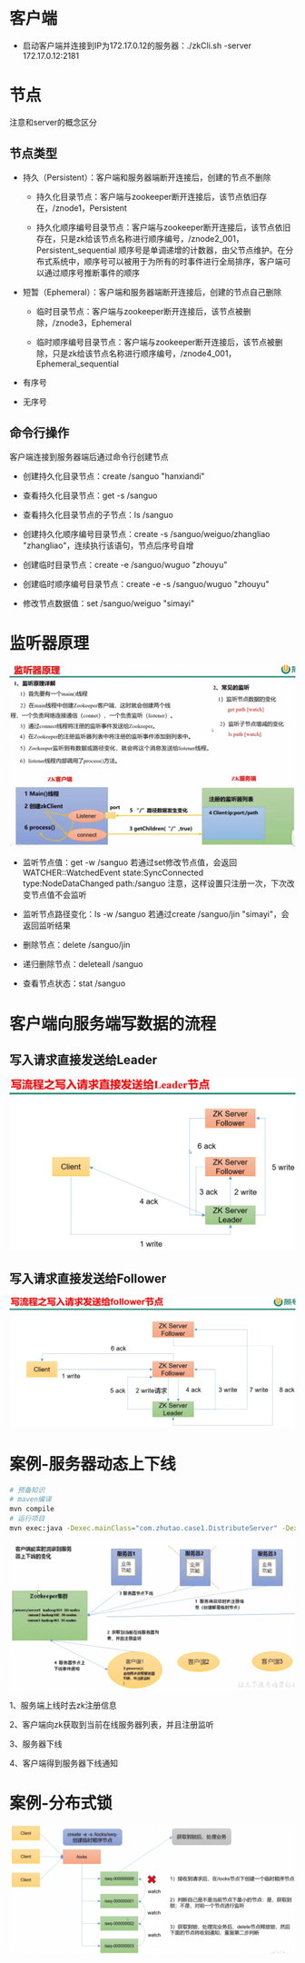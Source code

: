 # 客户端

- 启动客户端并连接到IP为172.17.0.12的服务器：./zkCli.sh -server 172.17.0.12:2181

# 节点

注意和server的概念区分

## 节点类型

- 持久（Persistent）：客户端和服务器端断开连接后，创建的节点不删除

    - 持久化目录节点：客户端与zookeeper断开连接后，该节点依旧存在，/znode1，Persistent
    
    - 持久化顺序编号目录节点：客户端与zookeeper断开连接后，该节点依旧存在，只是zk给该节点名称进行顺序编号，/znode2_001，Persistent_sequential
    顺序号是单调递增的计数器，由父节点维护。在分布式系统中，顺序号可以被用于为所有的时事件进行全局排序，客户端可以通过顺序号推断事件的顺序

- 短暂（Ephemeral）：客户端和服务器端断开连接后，创建的节点自己删除

    - 临时目录节点：客户端与zookeeper断开连接后，该节点被删除，/znode3，Ephemeral
    
    - 临时顺序编号目录节点：客户端与zookeeper断开连接后，该节点被删除，只是zk给该节点名称进行顺序编号，/znode4_001，Ephemeral_sequential

- 有序号

- 无序号

## 命令行操作

客户端连接到服务器端后通过命令行创建节点

- 创建持久化目录节点：create /sanguo "hanxiandi"

- 查看持久化目录节点：get -s /sanguo

- 查看持久化目录节点的子节点：ls /sanguo

- 创建持久化顺序编号目录节点：create -s /sanguo/weiguo/zhangliao "zhangliao"，连续执行该语句，节点后序号自增

- 创建临时目录节点：create -e /sanguo/wuguo "zhouyu"

- 创建临时顺序编号目录节点：create -e -s /sanguo/wuguo "zhouyu"

- 修改节点数据值：set /sanguo/weiguo "simayi"

# 监听器原理

![img.png](img/img.png)

- 监听节点值：get -w /sanguo 若通过set修改节点值，会返回WATCHER::WatchedEvent state:SyncConnected type:NodeDataChanged path:/sanguo
  注意，这样设置只注册一次，下次改变节点值不会监听
  
- 监听节点路径变化：ls -w /sanguo 若通过create /sanguo/jin "simayi"，会返回监听结果

- 删除节点：delete /sanguo/jin

- 递归删除节点：deleteall /sanguo

- 查看节点状态：stat /sanguo

# 客户端向服务端写数据的流程

## 写入请求直接发送给Leader

![写入请求直接发送给Leader节点.png](img/写入请求直接发送给Leader节点.png)

## 写入请求直接发送给Follower

![写入请求直接发送给Follower节点.png](img/写入请求直接发送给Follower节点.png)

# 案例-服务器动态上下线

```bash
# 预备知识
# maven编译
mvn compile
# 运行项目
mvn exec:java -Dexec.mainClass="com.zhutao.case1.DistributeServer" -Dexec.args="hadoop102"
```

![服务器动态上下线.png](img/服务器动态上下线.png)

1、服务端上线时去zk注册信息

2、客户端向zk获取到当前在线服务器列表，并且注册监听

3、服务器下线

4、客户端得到服务器下线通知

# 案例-分布式锁

![分布式锁分析.png](img/分布式锁分析.png)